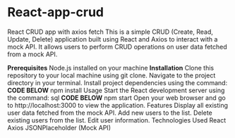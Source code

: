 # React-app-crud
React CRUD app with axios fetch
This is a simple CRUD (Create, Read, Update, Delete) application built using React and Axios to interact with a mock API. It allows users to perform CRUD operations on user data fetched from a mock API.

**Prerequisites**
Node.js installed on your machine
**Installation**
Clone this repository to your local machine using git clone.
Navigate to the project directory in your terminal.
Install project dependencies using the command:
**CODE BELOW**
npm install
Usage
Start the React development server using the command:
sql
**CODE BELOW**
npm start
Open your web browser and go to http://localhost:3000 to view the application.
Features
Display all existing user data fetched from the mock API.
Add new users to the list.
Delete existing users from the list.
Edit user information.
Technologies Used
React
Axios
JSONPlaceholder (Mock API)
